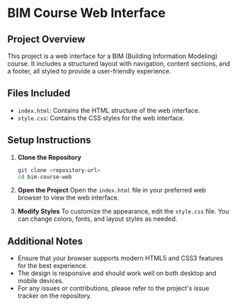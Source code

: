 # BIM Course Web Interface

## Project Overview
This project is a web interface for a BIM (Building Information Modeling) course. It includes a structured layout with navigation, content sections, and a footer, all styled to provide a user-friendly experience.

## Files Included
- `index.html`: Contains the HTML structure of the web interface.
- `style.css`: Contains the CSS styles for the web interface.

## Setup Instructions
1. **Clone the Repository**
   ```bash
   git clone <repository-url>
   cd bim-course-web
   ```

2. **Open the Project**
   Open the `index.html` file in your preferred web browser to view the web interface.

3. **Modify Styles**
   To customize the appearance, edit the `style.css` file. You can change colors, fonts, and layout styles as needed.

## Additional Notes
- Ensure that your browser supports modern HTML5 and CSS3 features for the best experience.
- The design is responsive and should work well on both desktop and mobile devices.
- For any issues or contributions, please refer to the project's issue tracker on the repository.